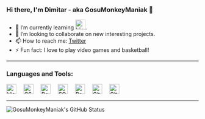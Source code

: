 ### Hi there, I'm Dimitar - aka GosuMonkeyManiak 👋

- 🌱 I’m currently learning [<img aling="left" alt="Visual Studio" width="26px" src="https://cdn.jsdelivr.net/gh/devicons/devicon/icons/docker/docker-original.svg" />][Docker].
- 👯 I’m looking to collaborate on new interesting projects.
- 📫 How to reach me: [Twitter](https://twitter.com/GosuMonkey)
- ⚡ Fun fact: I love to play video games and basketball!

---

### Languages and Tools:

[<img aling="left" alt="Visual Studio" width="26px" src="https://cdn.jsdelivr.net/gh/devicons/devicon/icons/visualstudio/visualstudio-plain.svg" style="padding-right:15px !important;" />][visualStudio]
[<img aling="left" alt="CSharp" width="26px" src="https://cdn.jsdelivr.net/gh/devicons/devicon/icons/csharp/csharp-original.svg" style="padding-right:15px !important;" />][CSharp]
[<img aling="left" alt="DotNet" width="26px" src="https://cdn.jsdelivr.net/gh/devicons/devicon/icons/dotnetcore/dotnetcore-original.svg" style="padding-right:15px !important;" />][DotNet]
[<img aling="left" alt="SQL Server" width="26px" src="https://cdn.jsdelivr.net/gh/devicons/devicon/icons/microsoftsqlserver/microsoftsqlserver-plain.svg" style="padding-right:15px !important;" />][SQLServer]
[<img aling="left" alt="Redis" width="26px" src="https://cdn.jsdelivr.net/gh/devicons/devicon/icons/redis/redis-original.svg" style="padding-right:15px !important;" />][Redis]
[<img aling="left" alt="Git" width="26px" src="https://cdn.jsdelivr.net/gh/devicons/devicon/icons/git/git-original.svg" style="padding-right:15px !important;" />][Git]
[<img aling="left" alt="Github" width="26px" src="https://cdn.jsdelivr.net/gh/devicons/devicon/icons/github/github-original.svg" style="padding-right:15px !important;" />][GitHub]

---

<img aling="left" alt="GosuMonkeyManiak's GitHub Status" src="https://github-readme-stats.vercel.app/api?username=GosuMonkeyManiak&show_icons=true" />


[visualStudio]: https://visualstudio.microsoft.com/
[CSharp]: https://docs.microsoft.com/en-us/dotnet/csharp/
[DotNet]: https://dotnet.microsoft.com/en-us/download
[SQLServer]: https://www.microsoft.com/en-us/sql-server/sql-server-downloads
[Redis]: https://redis.io/
[Git]: https://git-scm.com/
[GitHub]: https://github.com/
[Docker]: https://www.docker.com/
